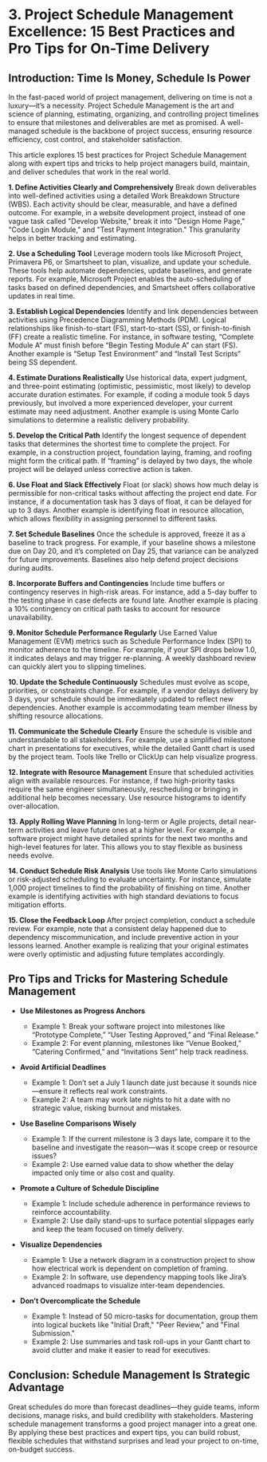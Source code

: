 # **3. Project Schedule Management Excellence: 15 Best Practices and Pro Tips for On-Time Delivery**

## **Introduction: Time Is Money, Schedule Is Power**

In the fast-paced world of project management, delivering on time is not a luxury—it’s a necessity. Project Schedule Management is the art and science of planning, estimating, organizing, and controlling project timelines to ensure that milestones and deliverables are met as promised. A well-managed schedule is the backbone of project success, ensuring resource efficiency, cost control, and stakeholder satisfaction.

This article explores 15 best practices for Project Schedule Management along with expert tips and tricks to help project managers build, maintain, and deliver schedules that work in the real world.

**1. Define Activities Clearly and Comprehensively**
Break down deliverables into well-defined activities using a detailed Work Breakdown Structure (WBS). Each activity should be clear, measurable, and have a defined outcome. For example, in a website development project, instead of one vague task called "Develop Website," break it into "Design Home Page," "Code Login Module," and "Test Payment Integration." This granularity helps in better tracking and estimating.

**2. Use a Scheduling Tool**
Leverage modern tools like Microsoft Project, Primavera P6, or Smartsheet to plan, visualize, and update your schedule. These tools help automate dependencies, update baselines, and generate reports. For example, Microsoft Project enables the auto-scheduling of tasks based on defined dependencies, and Smartsheet offers collaborative updates in real time.

**3. Establish Logical Dependencies**
Identify and link dependencies between activities using Precedence Diagramming Methods (PDM). Logical relationships like finish-to-start (FS), start-to-start (SS), or finish-to-finish (FF) create a realistic timeline. For instance, in software testing, “Complete Module A” must finish before “Begin Testing Module A” can start (FS). Another example is “Setup Test Environment” and “Install Test Scripts” being SS dependent.

**4. Estimate Durations Realistically**
Use historical data, expert judgment, and three-point estimating (optimistic, pessimistic, most likely) to develop accurate duration estimates. For example, if coding a module took 5 days previously, but involved a more experienced developer, your current estimate may need adjustment. Another example is using Monte Carlo simulations to determine a realistic delivery probability.

**5. Develop the Critical Path**
Identify the longest sequence of dependent tasks that determines the shortest time to complete the project. For example, in a construction project, foundation laying, framing, and roofing might form the critical path. If “framing” is delayed by two days, the whole project will be delayed unless corrective action is taken.

**6. Use Float and Slack Effectively**
Float (or slack) shows how much delay is permissible for non-critical tasks without affecting the project end date. For instance, if a documentation task has 3 days of float, it can be delayed for up to 3 days. Another example is identifying float in resource allocation, which allows flexibility in assigning personnel to different tasks.

**7. Set Schedule Baselines**
Once the schedule is approved, freeze it as a baseline to track progress. For example, if your baseline shows a milestone due on Day 20, and it’s completed on Day 25, that variance can be analyzed for future improvements. Baselines also help defend project decisions during audits.

**8. Incorporate Buffers and Contingencies**
Include time buffers or contingency reserves in high-risk areas. For instance, add a 5-day buffer to the testing phase in case defects are found late. Another example is placing a 10% contingency on critical path tasks to account for resource unavailability.

**9. Monitor Schedule Performance Regularly**
Use Earned Value Management (EVM) metrics such as Schedule Performance Index (SPI) to monitor adherence to the timeline. For example, if your SPI drops below 1.0, it indicates delays and may trigger re-planning. A weekly dashboard review can quickly alert you to slipping timelines.

**10. Update the Schedule Continuously**
Schedules must evolve as scope, priorities, or constraints change. For example, if a vendor delays delivery by 3 days, your schedule should be immediately updated to reflect new dependencies. Another example is accommodating team member illness by shifting resource allocations.

**11. Communicate the Schedule Clearly**
Ensure the schedule is visible and understandable to all stakeholders. For example, use a simplified milestone chart in presentations for executives, while the detailed Gantt chart is used by the project team. Tools like Trello or ClickUp can help visualize progress.

**12. Integrate with Resource Management**
Ensure that scheduled activities align with available resources. For instance, if two high-priority tasks require the same engineer simultaneously, rescheduling or bringing in additional help becomes necessary. Use resource histograms to identify over-allocation.

**13. Apply Rolling Wave Planning**
In long-term or Agile projects, detail near-term activities and leave future ones at a higher level. For example, a software project might have detailed sprints for the next two months and high-level features for later. This allows you to stay flexible as business needs evolve.

**14. Conduct Schedule Risk Analysis**
Use tools like Monte Carlo simulations or risk-adjusted scheduling to evaluate uncertainty. For instance, simulate 1,000 project timelines to find the probability of finishing on time. Another example is identifying activities with high standard deviations to focus mitigation efforts.

**15. Close the Feedback Loop**
After project completion, conduct a schedule review. For example, note that a consistent delay happened due to dependency miscommunication, and include preventive action in your lessons learned. Another example is realizing that your original estimates were overly optimistic and adjusting future templates accordingly.

## **Pro Tips and Tricks for Mastering Schedule Management**

* **Use Milestones as Progress Anchors**

  * Example 1: Break your software project into milestones like “Prototype Complete,” “User Testing Approved,” and “Final Release.”
  * Example 2: For event planning, milestones like “Venue Booked,” “Catering Confirmed,” and “Invitations Sent” help track readiness.

* **Avoid Artificial Deadlines**

  * Example 1: Don’t set a July 1 launch date just because it sounds nice—ensure it reflects real work constraints.
  * Example 2: A team may work late nights to hit a date with no strategic value, risking burnout and mistakes.

* **Use Baseline Comparisons Wisely**

  * Example 1: If the current milestone is 3 days late, compare it to the baseline and investigate the reason—was it scope creep or resource issues?
  * Example 2: Use earned value data to show whether the delay impacted only time or also cost and quality.

* **Promote a Culture of Schedule Discipline**

  * Example 1: Include schedule adherence in performance reviews to reinforce accountability.
  * Example 2: Use daily stand-ups to surface potential slippages early and keep the team focused on timely delivery.

* **Visualize Dependencies**

  * Example 1: Use a network diagram in a construction project to show how electrical work is dependent on completion of framing.
  * Example 2: In software, use dependency mapping tools like Jira’s advanced roadmaps to visualize inter-team dependencies.

* **Don’t Overcomplicate the Schedule**

  * Example 1: Instead of 50 micro-tasks for documentation, group them into logical buckets like "Initial Draft," "Peer Review," and "Final Submission."
  * Example 2: Use summaries and task roll-ups in your Gantt chart to avoid clutter and make it easier to read for executives.

## **Conclusion: Schedule Management Is Strategic Advantage**

Great schedules do more than forecast deadlines—they guide teams, inform decisions, manage risks, and build credibility with stakeholders. Mastering schedule management transforms a good project manager into a great one. By applying these best practices and expert tips, you can build robust, flexible schedules that withstand surprises and lead your project to on-time, on-budget success.
